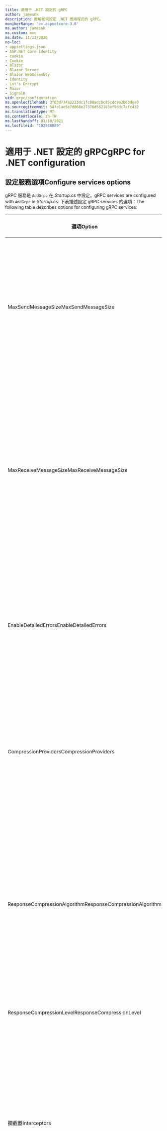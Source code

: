 ```yaml
---
title: 適用于 .NET 設定的 gRPC
author: jamesnk
description: 瞭解如何設定 .NET 應用程式的 gRPC。
monikerRange: '>= aspnetcore-3.0'
ms.author: jamesnk
ms.custom: mvc
ms.date: 11/23/2020
no-loc:
- appsettings.json
- ASP.NET Core Identity
- cookie
- Cookie
- Blazor
- Blazor Server
- Blazor WebAssembly
- Identity
- Let's Encrypt
- Razor
- SignalR
uid: grpc/configuration
ms.openlocfilehash: 3f03d774a2223dc1fc08adcbc85cdc9a2b63dea0
ms.sourcegitcommit: 54fe1ae5e7d068e27376d562183ef9ddc7afc432
ms.translationtype: MT
ms.contentlocale: zh-TW
ms.lasthandoff: 03/10/2021
ms.locfileid: "102588889"
---
```

# <a name="grpc-for-net-configuration"></a><span data-ttu-id="9aa32-103">適用于 .NET 設定的 gRPC</span><span class="sxs-lookup"><span data-stu-id="9aa32-103">gRPC for .NET configuration</span></span>

## <a name="configure-services-options"></a><span data-ttu-id="9aa32-104">設定服務選項</span><span class="sxs-lookup"><span data-stu-id="9aa32-104">Configure services options</span></span>

<span data-ttu-id="9aa32-105">gRPC 服務是 `AddGrpc` 在 *Startup.cs* 中設定。</span><span class="sxs-lookup"><span data-stu-id="9aa32-105">gRPC services are configured with `AddGrpc` in *Startup.cs*.</span></span> <span data-ttu-id="9aa32-106">下表描述設定 gRPC services 的選項：</span><span class="sxs-lookup"><span data-stu-id="9aa32-106">The following table describes options for configuring gRPC services:</span></span>

| <span data-ttu-id="9aa32-107">選項</span><span class="sxs-lookup"><span data-stu-id="9aa32-107">Option</span></span> | <span data-ttu-id="9aa32-108">預設值</span><span class="sxs-lookup"><span data-stu-id="9aa32-108">Default Value</span></span> | <span data-ttu-id="9aa32-109">描述</span><span class="sxs-lookup"><span data-stu-id="9aa32-109">Description</span></span> |
| ------ | ------------- | ----------- |
| <span data-ttu-id="9aa32-110">MaxSendMessageSize</span><span class="sxs-lookup"><span data-stu-id="9aa32-110">MaxSendMessageSize</span></span> | `null` | <span data-ttu-id="9aa32-111">可以從伺服器傳送的訊息大小上限（以位元組為單位）。</span><span class="sxs-lookup"><span data-stu-id="9aa32-111">The maximum message size in bytes that can be sent from the server.</span></span> <span data-ttu-id="9aa32-112">嘗試傳送超過所設定之訊息大小上限的訊息，會導致例外狀況。</span><span class="sxs-lookup"><span data-stu-id="9aa32-112">Attempting to send a message that exceeds the configured maximum message size results in an exception.</span></span> <span data-ttu-id="9aa32-113">當設定為時 `null` ，訊息大小是無限制的。</span><span class="sxs-lookup"><span data-stu-id="9aa32-113">When set to `null`, the message size is unlimited.</span></span> |
| <span data-ttu-id="9aa32-114">MaxReceiveMessageSize</span><span class="sxs-lookup"><span data-stu-id="9aa32-114">MaxReceiveMessageSize</span></span> | <span data-ttu-id="9aa32-115">4 MB</span><span class="sxs-lookup"><span data-stu-id="9aa32-115">4 MB</span></span> | <span data-ttu-id="9aa32-116">伺服器可以接收的訊息大小上限（以位元組為單位）。</span><span class="sxs-lookup"><span data-stu-id="9aa32-116">The maximum message size in bytes that can be received by the server.</span></span> <span data-ttu-id="9aa32-117">如果伺服器收到超過此限制的訊息，則會擲回例外狀況。</span><span class="sxs-lookup"><span data-stu-id="9aa32-117">If the server receives a message that exceeds this limit, it throws an exception.</span></span> <span data-ttu-id="9aa32-118">提高此值可讓伺服器接收較大的訊息，但可能會對記憶體耗用量造成負面影響。</span><span class="sxs-lookup"><span data-stu-id="9aa32-118">Increasing this value allows the server to receive larger messages, but can negatively impact memory consumption.</span></span> <span data-ttu-id="9aa32-119">當設定為時 `null` ，訊息大小是無限制的。</span><span class="sxs-lookup"><span data-stu-id="9aa32-119">When set to `null`, the message size is unlimited.</span></span> |
| <span data-ttu-id="9aa32-120">EnableDetailedErrors</span><span class="sxs-lookup"><span data-stu-id="9aa32-120">EnableDetailedErrors</span></span> | `false` | <span data-ttu-id="9aa32-121">如果為，則在 `true` 服務方法中擲回例外狀況時，會將詳細的例外狀況訊息傳回給用戶端。</span><span class="sxs-lookup"><span data-stu-id="9aa32-121">If `true`, detailed exception messages are returned to clients when an exception is thrown in a service method.</span></span> <span data-ttu-id="9aa32-122">預設為 `false`。</span><span class="sxs-lookup"><span data-stu-id="9aa32-122">The default is `false`.</span></span> <span data-ttu-id="9aa32-123">將設定 `EnableDetailedErrors` 為 `true` 可能會洩漏機密資訊。</span><span class="sxs-lookup"><span data-stu-id="9aa32-123">Setting `EnableDetailedErrors` to `true` can leak sensitive information.</span></span> |
| <span data-ttu-id="9aa32-124">CompressionProviders</span><span class="sxs-lookup"><span data-stu-id="9aa32-124">CompressionProviders</span></span> | <span data-ttu-id="9aa32-125">gzip</span><span class="sxs-lookup"><span data-stu-id="9aa32-125">gzip</span></span> | <span data-ttu-id="9aa32-126">壓縮提供者的集合，用來壓縮和解壓縮訊息。</span><span class="sxs-lookup"><span data-stu-id="9aa32-126">A collection of compression providers used to compress and decompress messages.</span></span> <span data-ttu-id="9aa32-127">您可以建立自訂壓縮提供者，並將其加入至集合。</span><span class="sxs-lookup"><span data-stu-id="9aa32-127">Custom compression providers can be created and added to the collection.</span></span> <span data-ttu-id="9aa32-128">預設設定的提供者支援 **gzip** 壓縮。</span><span class="sxs-lookup"><span data-stu-id="9aa32-128">The default configured providers support **gzip** compression.</span></span> |
| <span data-ttu-id="9aa32-129"><span style="word-break:normal;word-wrap:normal">ResponseCompressionAlgorithm</span></span><span class="sxs-lookup"><span data-stu-id="9aa32-129"><span style="word-break:normal;word-wrap:normal">ResponseCompressionAlgorithm</span></span></span> | `null` | <span data-ttu-id="9aa32-130">壓縮演算法，用來壓縮從伺服器傳送的訊息。</span><span class="sxs-lookup"><span data-stu-id="9aa32-130">The compression algorithm used to compress messages sent from the server.</span></span> <span data-ttu-id="9aa32-131">演算法必須符合中的壓縮提供者 `CompressionProviders` 。</span><span class="sxs-lookup"><span data-stu-id="9aa32-131">The algorithm must match a compression provider in `CompressionProviders`.</span></span> <span data-ttu-id="9aa32-132">若要讓演算法壓縮回應，用戶端必須透過在 **grpc 接受編碼** 標頭中傳送來指出其支援演算法。</span><span class="sxs-lookup"><span data-stu-id="9aa32-132">For the algorithm to compress a response, the client must indicate it supports the algorithm by sending it in the **grpc-accept-encoding** header.</span></span> |
| <span data-ttu-id="9aa32-133">ResponseCompressionLevel</span><span class="sxs-lookup"><span data-stu-id="9aa32-133">ResponseCompressionLevel</span></span> | `null` | <span data-ttu-id="9aa32-134">壓縮層級，用來壓縮從伺服器傳送的訊息。</span><span class="sxs-lookup"><span data-stu-id="9aa32-134">The compress level used to compress messages sent from the server.</span></span> |
| <span data-ttu-id="9aa32-135">攔截器</span><span class="sxs-lookup"><span data-stu-id="9aa32-135">Interceptors</span></span> | <span data-ttu-id="9aa32-136">無</span><span class="sxs-lookup"><span data-stu-id="9aa32-136">None</span></span> | <span data-ttu-id="9aa32-137">在每個 gRPC 呼叫中執行的攔截器集合。</span><span class="sxs-lookup"><span data-stu-id="9aa32-137">A collection of interceptors that are run with each gRPC call.</span></span> <span data-ttu-id="9aa32-138">攔截器會依註冊的循序執行。</span><span class="sxs-lookup"><span data-stu-id="9aa32-138">Interceptors are run in the order they are registered.</span></span> <span data-ttu-id="9aa32-139">全域設定的攔截器會在針對單一服務設定攔截器之前執行。</span><span class="sxs-lookup"><span data-stu-id="9aa32-139">Globally configured interceptors are run before interceptors configured for a single service.</span></span> <span data-ttu-id="9aa32-140">如需 gRPC 攔截器的詳細資訊，請參閱 [GRPC 攔截器與中介軟體](xref:grpc/migration#grpc-interceptors-vs-middleware)。</span><span class="sxs-lookup"><span data-stu-id="9aa32-140">For more information about gRPC interceptors, see [gRPC Interceptors vs. Middleware](xref:grpc/migration#grpc-interceptors-vs-middleware).</span></span> |
| <span data-ttu-id="9aa32-141">IgnoreUnknownServices</span><span class="sxs-lookup"><span data-stu-id="9aa32-141">IgnoreUnknownServices</span></span> | `false` | <span data-ttu-id="9aa32-142">如果 `true` 為，則對未知服務和方法的呼叫不會傳回未產生的狀態，且要求會傳遞至 ASP.NET Core 中的下一個已註冊中介軟體。</span><span class="sxs-lookup"><span data-stu-id="9aa32-142">If `true`, calls to unknown services and methods don't return an **UNIMPLEMENTED** status, and the request passes to the next registered middleware in ASP.NET Core.</span></span> |

<span data-ttu-id="9aa32-143">您可以針對所有服務設定選項，方法是提供選項委派給 `AddGrpc` 中的呼叫 `Startup.ConfigureServices` ：</span><span class="sxs-lookup"><span data-stu-id="9aa32-143">Options can be configured for all services by providing an options delegate to the `AddGrpc` call in `Startup.ConfigureServices`:</span></span>

[!code-csharp[](~/grpc/configuration/sample/GrcpService/Startup.cs?name=snippet)]

<span data-ttu-id="9aa32-144">單一服務的選項會覆寫中提供的全域選項 `AddGrpc` ，可使用下列方法進行設定 `AddServiceOptions<TService>` ：</span><span class="sxs-lookup"><span data-stu-id="9aa32-144">Options for a single service override the global options provided in `AddGrpc` and can be configured using `AddServiceOptions<TService>`:</span></span>

[!code-csharp[](~/grpc/configuration/sample/GrcpService/Startup2.cs?name=snippet)]

## <a name="configure-client-options"></a><span data-ttu-id="9aa32-145">設定用戶端選項</span><span class="sxs-lookup"><span data-stu-id="9aa32-145">Configure client options</span></span>

<span data-ttu-id="9aa32-146">gRPC 用戶端設定設為開啟 `GrpcChannelOptions` 。</span><span class="sxs-lookup"><span data-stu-id="9aa32-146">gRPC client configuration is set on `GrpcChannelOptions`.</span></span> <span data-ttu-id="9aa32-147">下表描述設定 gRPC 通道的選項：</span><span class="sxs-lookup"><span data-stu-id="9aa32-147">The following table describes options for configuring gRPC channels:</span></span>

| <span data-ttu-id="9aa32-148">選項</span><span class="sxs-lookup"><span data-stu-id="9aa32-148">Option</span></span> | <span data-ttu-id="9aa32-149">預設值</span><span class="sxs-lookup"><span data-stu-id="9aa32-149">Default Value</span></span> | <span data-ttu-id="9aa32-150">描述</span><span class="sxs-lookup"><span data-stu-id="9aa32-150">Description</span></span> |
| ------ | ------------- | ----------- |
| <span data-ttu-id="9aa32-151">HttpHandler</span><span class="sxs-lookup"><span data-stu-id="9aa32-151">HttpHandler</span></span> | <span data-ttu-id="9aa32-152">新執行個體</span><span class="sxs-lookup"><span data-stu-id="9aa32-152">New instance</span></span> | <span data-ttu-id="9aa32-153">`HttpMessageHandler`用來進行 gRPC 呼叫的。</span><span class="sxs-lookup"><span data-stu-id="9aa32-153">The `HttpMessageHandler` used to make gRPC calls.</span></span> <span data-ttu-id="9aa32-154">您可以設定用戶端來設定自訂 `HttpClientHandler` 或將額外的處理常式新增至 HTTP 管線以進行 gRPC 呼叫。</span><span class="sxs-lookup"><span data-stu-id="9aa32-154">A client can be set to configure a custom `HttpClientHandler` or add additional handlers to the HTTP pipeline for gRPC calls.</span></span> <span data-ttu-id="9aa32-155">如果未 `HttpMessageHandler` 指定，則 `HttpClientHandler` 會針對具有自動處置的通道建立新的實例。</span><span class="sxs-lookup"><span data-stu-id="9aa32-155">If no `HttpMessageHandler` is specified, a new `HttpClientHandler` instance is created for the channel with automatic disposal.</span></span> |
| <span data-ttu-id="9aa32-156">HttpClient</span><span class="sxs-lookup"><span data-stu-id="9aa32-156">HttpClient</span></span> | `null` | <span data-ttu-id="9aa32-157">`HttpClient`用來進行 gRPC 呼叫的。</span><span class="sxs-lookup"><span data-stu-id="9aa32-157">The `HttpClient` used to make gRPC calls.</span></span> <span data-ttu-id="9aa32-158">這項設定是的替代方案 `HttpHandler` 。</span><span class="sxs-lookup"><span data-stu-id="9aa32-158">This setting is an alternative to `HttpHandler`.</span></span> |
| <span data-ttu-id="9aa32-159">DisposeHttpClient</span><span class="sxs-lookup"><span data-stu-id="9aa32-159">DisposeHttpClient</span></span> | `false` | <span data-ttu-id="9aa32-160">如果設定為 `true` 且 `HttpMessageHandler` 已指定或，則在 `HttpClient` `HttpHandler` `HttpClient` 處置時，會分別處置或 `GrpcChannel` 。</span><span class="sxs-lookup"><span data-stu-id="9aa32-160">If set to `true` and an `HttpMessageHandler` or `HttpClient` is specified, then either the `HttpHandler` or `HttpClient`, respectively, is disposed when the `GrpcChannel` is disposed.</span></span> |
| <span data-ttu-id="9aa32-161">Server.loggerfactory</span><span class="sxs-lookup"><span data-stu-id="9aa32-161">LoggerFactory</span></span> | `null` | <span data-ttu-id="9aa32-162">`LoggerFactory`用戶端用來記錄 gRPC 呼叫相關資訊的。</span><span class="sxs-lookup"><span data-stu-id="9aa32-162">The `LoggerFactory` used by the client to log information about gRPC calls.</span></span> <span data-ttu-id="9aa32-163">您 `LoggerFactory` 可以從相依性插入或使用建立實例來解析實例 `LoggerFactory.Create` 。</span><span class="sxs-lookup"><span data-stu-id="9aa32-163">A `LoggerFactory` instance can be resolved from dependency injection or created using `LoggerFactory.Create`.</span></span> <span data-ttu-id="9aa32-164">如需設定記錄的範例，請參閱 <xref:grpc/diagnostics#grpc-client-logging> 。</span><span class="sxs-lookup"><span data-stu-id="9aa32-164">For examples of configuring logging, see <xref:grpc/diagnostics#grpc-client-logging>.</span></span> |
| <span data-ttu-id="9aa32-165">MaxSendMessageSize</span><span class="sxs-lookup"><span data-stu-id="9aa32-165">MaxSendMessageSize</span></span> | `null` | <span data-ttu-id="9aa32-166">可從用戶端傳送的訊息大小上限（以位元組為單位）。</span><span class="sxs-lookup"><span data-stu-id="9aa32-166">The maximum message size in bytes that can be sent from the client.</span></span> <span data-ttu-id="9aa32-167">嘗試傳送超過所設定之訊息大小上限的訊息，會導致例外狀況。</span><span class="sxs-lookup"><span data-stu-id="9aa32-167">Attempting to send a message that exceeds the configured maximum message size results in an exception.</span></span> <span data-ttu-id="9aa32-168">當設定為時 `null` ，訊息大小是無限制的。</span><span class="sxs-lookup"><span data-stu-id="9aa32-168">When set to `null`, the message size is unlimited.</span></span> |
| <span data-ttu-id="9aa32-169">MaxReceiveMessageSize</span><span class="sxs-lookup"><span data-stu-id="9aa32-169">MaxReceiveMessageSize</span></span> | <span data-ttu-id="9aa32-170">4 MB</span><span class="sxs-lookup"><span data-stu-id="9aa32-170">4 MB</span></span> | <span data-ttu-id="9aa32-171">用戶端可以接收的訊息大小上限（以位元組為單位）。</span><span class="sxs-lookup"><span data-stu-id="9aa32-171">The maximum message size in bytes that can be received by the client.</span></span> <span data-ttu-id="9aa32-172">如果用戶端收到超過此限制的訊息，則會擲回例外狀況。</span><span class="sxs-lookup"><span data-stu-id="9aa32-172">If the client receives a message that exceeds this limit, it throws an exception.</span></span> <span data-ttu-id="9aa32-173">提高此值可讓用戶端接收較大的訊息，但可能會對記憶體耗用量造成負面影響。</span><span class="sxs-lookup"><span data-stu-id="9aa32-173">Increasing this value allows the client to receive larger messages, but can negatively impact memory consumption.</span></span> <span data-ttu-id="9aa32-174">當設定為時 `null` ，訊息大小是無限制的。</span><span class="sxs-lookup"><span data-stu-id="9aa32-174">When set to `null`, the message size is unlimited.</span></span> |
| <span data-ttu-id="9aa32-175">認證</span><span class="sxs-lookup"><span data-stu-id="9aa32-175">Credentials</span></span> | `null` | <span data-ttu-id="9aa32-176">`ChannelCredentials` 執行個體。</span><span class="sxs-lookup"><span data-stu-id="9aa32-176">A `ChannelCredentials` instance.</span></span> <span data-ttu-id="9aa32-177">認證是用來將驗證中繼資料新增至 gRPC 呼叫。</span><span class="sxs-lookup"><span data-stu-id="9aa32-177">Credentials are used to add authentication metadata to gRPC calls.</span></span> |
| <span data-ttu-id="9aa32-178">CompressionProviders</span><span class="sxs-lookup"><span data-stu-id="9aa32-178">CompressionProviders</span></span> | <span data-ttu-id="9aa32-179">gzip</span><span class="sxs-lookup"><span data-stu-id="9aa32-179">gzip</span></span> | <span data-ttu-id="9aa32-180">壓縮提供者的集合，用來壓縮和解壓縮訊息。</span><span class="sxs-lookup"><span data-stu-id="9aa32-180">A collection of compression providers used to compress and decompress messages.</span></span> <span data-ttu-id="9aa32-181">您可以建立自訂壓縮提供者，並將其加入至集合。</span><span class="sxs-lookup"><span data-stu-id="9aa32-181">Custom compression providers can be created and added to the collection.</span></span> <span data-ttu-id="9aa32-182">預設設定的提供者支援 **gzip** 壓縮。</span><span class="sxs-lookup"><span data-stu-id="9aa32-182">The default configured providers support **gzip** compression.</span></span> |
| <span data-ttu-id="9aa32-183">ThrowOperationCanceledOnCancellation</span><span class="sxs-lookup"><span data-stu-id="9aa32-183">ThrowOperationCanceledOnCancellation</span></span> | `false` | <span data-ttu-id="9aa32-184">如果設定為 `true` ，用戶端 <xref:System.OperationCanceledException> 會在呼叫取消或超過期限時擲回。</span><span class="sxs-lookup"><span data-stu-id="9aa32-184">If set to `true`, clients throw <xref:System.OperationCanceledException> when a call is canceled or its deadline is exceeded.</span></span> |
| <span data-ttu-id="9aa32-185">MaxRetryAttempts</span><span class="sxs-lookup"><span data-stu-id="9aa32-185">MaxRetryAttempts</span></span> | <span data-ttu-id="9aa32-186">5</span><span class="sxs-lookup"><span data-stu-id="9aa32-186">5</span></span> | <span data-ttu-id="9aa32-187">重試次數上限。</span><span class="sxs-lookup"><span data-stu-id="9aa32-187">The maximum retry attempts.</span></span> <span data-ttu-id="9aa32-188">此值會限制在服務設定中指定的任何重試和避險嘗試值。單獨設定此值時，不會重試。</span><span class="sxs-lookup"><span data-stu-id="9aa32-188">This value limits any retry and hedging attempt values specified in the service config. Setting this value alone doesn't enable retries.</span></span> <span data-ttu-id="9aa32-189">在服務設定中會啟用重試，這可以使用來完成 `ServiceConfig` 。</span><span class="sxs-lookup"><span data-stu-id="9aa32-189">Retries are enabled in the service config, which can be done using `ServiceConfig`.</span></span> <span data-ttu-id="9aa32-190">`null`值會移除重試嘗試次數上限。</span><span class="sxs-lookup"><span data-stu-id="9aa32-190">A `null` value removes the maximum retry attempts limit.</span></span> <span data-ttu-id="9aa32-191">如需重試的詳細資訊，請參閱 <xref:grpc/retries> 。</span><span class="sxs-lookup"><span data-stu-id="9aa32-191">For more information about retries, see <xref:grpc/retries>.</span></span> |
| <span data-ttu-id="9aa32-192">MaxRetryBufferSize</span><span class="sxs-lookup"><span data-stu-id="9aa32-192">MaxRetryBufferSize</span></span> | <span data-ttu-id="9aa32-193">16 MB</span><span class="sxs-lookup"><span data-stu-id="9aa32-193">16 MB</span></span> | <span data-ttu-id="9aa32-194">在重試或避險呼叫時，可用來儲存傳送訊息的最大緩衝區大小（以位元組為單位）。</span><span class="sxs-lookup"><span data-stu-id="9aa32-194">The maximum buffer size in bytes that can be used to store sent messages when retrying or hedging calls.</span></span> <span data-ttu-id="9aa32-195">如果超過緩衝區限制，就不會再重試一次，而且所有避險呼叫都會取消。</span><span class="sxs-lookup"><span data-stu-id="9aa32-195">If the buffer limit is exceeded, then no more retry attempts are made and all hedging calls but one will be canceled.</span></span> <span data-ttu-id="9aa32-196">這項限制會套用到使用通道進行的所有呼叫。</span><span class="sxs-lookup"><span data-stu-id="9aa32-196">This limit is applied across all calls made using the channel.</span></span> <span data-ttu-id="9aa32-197">`null`值會移除重試緩衝區大小上限。</span><span class="sxs-lookup"><span data-stu-id="9aa32-197">A `null` value removes the maximum retry buffer size limit.</span></span> |
| <span data-ttu-id="9aa32-198"><span style="word-break:normal;word-wrap:normal">MaxRetryBufferPerCallSize</span></span><span class="sxs-lookup"><span data-stu-id="9aa32-198"><span style="word-break:normal;word-wrap:normal">MaxRetryBufferPerCallSize</span></span></span> | <span data-ttu-id="9aa32-199">1 MB</span><span class="sxs-lookup"><span data-stu-id="9aa32-199">1 MB</span></span> | <span data-ttu-id="9aa32-200">在重試或避險呼叫時，可用來儲存傳送訊息的最大緩衝區大小（以位元組為單位）。</span><span class="sxs-lookup"><span data-stu-id="9aa32-200">The maximum buffer size in bytes that can be used to store sent messages when retrying or hedging calls.</span></span> <span data-ttu-id="9aa32-201">如果超過緩衝區限制，就不會再重試一次，而且所有避險呼叫都會取消。</span><span class="sxs-lookup"><span data-stu-id="9aa32-201">If the buffer limit is exceeded, then no more retry attempts are made and all hedging calls but one will be canceled.</span></span> <span data-ttu-id="9aa32-202">這項限制會套用至一個呼叫。</span><span class="sxs-lookup"><span data-stu-id="9aa32-202">This limit is applied to one call.</span></span> <span data-ttu-id="9aa32-203">`null`值會移除每個呼叫的重試緩衝區大小上限。</span><span class="sxs-lookup"><span data-stu-id="9aa32-203">A `null` value removes the maximum retry buffer size limit per call.</span></span> |
| <span data-ttu-id="9aa32-204">ServiceConfig</span><span class="sxs-lookup"><span data-stu-id="9aa32-204">ServiceConfig</span></span> | `null` | <span data-ttu-id="9aa32-205">GRPC 通道的服務設定。</span><span class="sxs-lookup"><span data-stu-id="9aa32-205">The service config for a gRPC channel.</span></span> <span data-ttu-id="9aa32-206">服務設定可以用來設定 [gRPC 重試](xref:grpc/retries)。</span><span class="sxs-lookup"><span data-stu-id="9aa32-206">A service config can be used to configure [gRPC retries](xref:grpc/retries).</span></span> |

<span data-ttu-id="9aa32-207">下列程式碼：</span><span class="sxs-lookup"><span data-stu-id="9aa32-207">The following code:</span></span>

* <span data-ttu-id="9aa32-208">設定通道上的最大傳送和接收訊息大小。</span><span class="sxs-lookup"><span data-stu-id="9aa32-208">Sets the maximum send and receive message size on the channel.</span></span>
* <span data-ttu-id="9aa32-209">建立用戶端。</span><span class="sxs-lookup"><span data-stu-id="9aa32-209">Creates a client.</span></span>

[!code-csharp[](~/grpc/configuration/sample/Program.cs?name=snippet&highlight=3-8)]

[!INCLUDE[](~/includes/gRPCazure.md)]

## <a name="additional-resources"></a><span data-ttu-id="9aa32-210">其他資源</span><span class="sxs-lookup"><span data-stu-id="9aa32-210">Additional resources</span></span>

* <xref:grpc/aspnetcore>
* <xref:grpc/client>
* <xref:grpc/diagnostics>
* <xref:tutorials/grpc/grpc-start>
